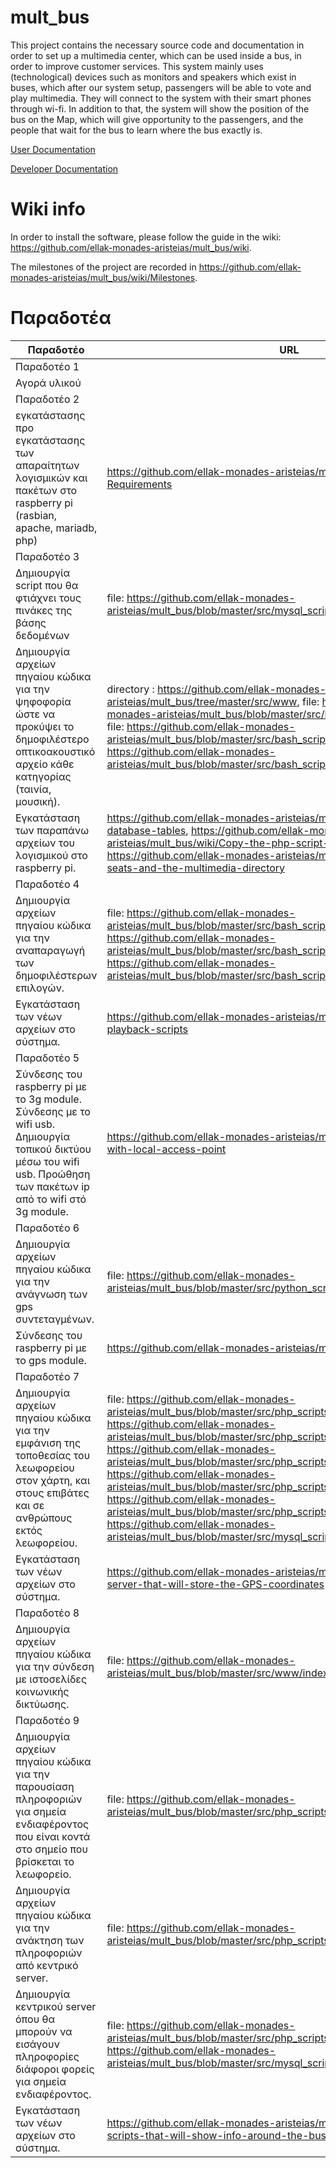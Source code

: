 # mult_bus

This project contains the necessary source code and documentation in 
order to set up a multimedia center, which can be used inside a bus, in 
order to improve customer services. This system mainly uses (technological) 
devices such as monitors and speakers which exist in buses, which  after our 
system setup, passengers will be able to vote and play multimedia. They will 
connect to the system with their smart phones through wi-fi. In addition to that, 
the system will show the position of the bus on the Map, which will give 
opportunity to the passengers, and the people that wait for the bus to learn
where the bus exactly is. 

[User Documentation](Readme_user.md)

[Developer Documentation](Readme_developer.md)

# Wiki info

In order to install the software, please follow the guide in the wiki: https://github.com/ellak-monades-aristeias/mult_bus/wiki.

The milestones of the project are recorded in https://github.com/ellak-monades-aristeias/mult_bus/wiki/Milestones.

# Παραδοτέα

| Παραδοτέο | URL |
|-----------|-----|
| Παραδοτέο 1 |  |
|Αγορά υλικού| |
| Παραδοτέο 2 |  |
| εγκατάστασης προ εγκατάστασης των απαραίτητων λογισμικών και πακέτων στο raspberry pi (rasbian, apache, mariadb, php) | https://github.com/ellak-monades-aristeias/mult_bus/wiki/Pre-Installation-Requirements |
| Παραδοτέο 3 |  |
| Δημιουργία script που θα φτιάχνει τους πινάκες της βάσης δεδομένων | file: https://github.com/ellak-monades-aristeias/mult_bus/blob/master/src/mysql_scripts/create_tables.sql |
| Δημιουργία αρχείων πηγαίου κώδικα για την ψηφοφορία ώστε να προκύψει το δημοφιλέστερο οπτικοακουστικό αρχείο κάθε κατηγορίας (ταινία, μουσική). | directory : https://github.com/ellak-monades-aristeias/mult_bus/tree/master/src/www, file: https://github.com/ellak-monades-aristeias/mult_bus/blob/master/src/bash_scripts/init_theseis.sh, file: https://github.com/ellak-monades-aristeias/mult_bus/blob/master/src/bash_scripts/init_songs.sh, file: https://github.com/ellak-monades-aristeias/mult_bus/blob/master/src/bash_scripts/init_video.sh |
| Εγκατάσταση των παραπάνω αρχείων του λογισμικού στο raspberry pi. | https://github.com/ellak-monades-aristeias/mult_bus/wiki/Create-the-database-tables, https://github.com/ellak-monades-aristeias/mult_bus/wiki/Copy-the-php-script-to-apache, https://github.com/ellak-monades-aristeias/mult_bus/wiki/Initialize-the-seats-and-the-multimedia-directory |
| Παραδοτέο 4 |  |
| Δημιουργία αρχείων πηγαίου κώδικα για την αναπαραγωγή των δημοφιλέστερων επιλογών. | file: https://github.com/ellak-monades-aristeias/mult_bus/blob/master/src/bash_scripts/play_songs.sh, file: https://github.com/ellak-monades-aristeias/mult_bus/blob/master/src/bash_scripts/play_video.sh, file: https://github.com/ellak-monades-aristeias/mult_bus/blob/master/src/bash_scripts/run_mult_bus.sh |
| Εγκατάσταση των νέων αρχείων στο σύστημα. | https://github.com/ellak-monades-aristeias/mult_bus/wiki/Enable-the-playback-scripts |
| Παραδοτέο 5 |  |
| Σύνδεσης του raspberry pi με το 3g module. Σύνδεσης με το wifi usb. Δημιουργία τοπικού δικτύου μέσω του wifi usb. Προώθηση των πακέτων ip από το wifi στό 3g module.  | https://github.com/ellak-monades-aristeias/mult_bus/wiki/3G-module-with-local-access-point |
| Παραδοτέο 6 |  |
| Δημιουργία αρχείων πηγαίου κώδικα για την ανάγνωση των gps συντεταγμένων. | file: https://github.com/ellak-monades-aristeias/mult_bus/blob/master/src/python_scripts/read_and_send_gps.py |
| Σύνδεσης του raspberry pi με το gps module. | https://github.com/ellak-monades-aristeias/mult_bus/wiki/Connect-GPS |
| Παραδοτέο 7 |  |
| Δημιουργία αρχείων πηγαίου κώδικα για την εμφάνιση της τοποθεσίας του λεωφορείου στον χάρτη, και στους επιβάτες και σε ανθρώπους εκτός λεωφορείου. | file: https://github.com/ellak-monades-aristeias/mult_bus/blob/master/src/php_scripts/config.php, file: https://github.com/ellak-monades-aristeias/mult_bus/blob/master/src/php_scripts/index.php, file: https://github.com/ellak-monades-aristeias/mult_bus/blob/master/src/php_scripts/insert.php, file: https://github.com/ellak-monades-aristeias/mult_bus/blob/master/src/php_scripts/list.php, file: https://github.com/ellak-monades-aristeias/mult_bus/blob/master/src/php_scripts/map.php, file: https://github.com/ellak-monades-aristeias/mult_bus/blob/master/src/mysql_scripts/create_tables_opeshift.sql |
| Εγκατάσταση των νέων αρχείων στο σύστημα. | https://github.com/ellak-monades-aristeias/mult_bus/wiki/Create-a-server-that-will-store-the-GPS-coordinates |
| Παραδοτέο 8 |  |
| Δημιουργία αρχείων πηγαίου κώδικα για την σύνδεση με ιστοσελίδες κοινωνικής δικτύωσης. | file: https://github.com/ellak-monades-aristeias/mult_bus/blob/master/src/www/index.php |
| Παραδοτέο 9 |  |
| Δημιουργία αρχείων πηγαίου κώδικα για την παρουσίαση πληροφοριών για σημεία ενδιαφέροντος που είναι κοντά στο σημείο που βρίσκεται το λεωφορείο. | file: https://github.com/ellak-monades-aristeias/mult_bus/blob/master/src/php_scripts/map.php |
| Δημιουργία αρχείων πηγαίου κώδικα για την ανάκτηση των πληροφοριών από κεντρικό server. | file: https://github.com/ellak-monades-aristeias/mult_bus/blob/master/src/php_scripts/insert_place.php |
| Δημιουργία κεντρικού server όπου θα μπορούν να εισάγουν πληροφορίες διάφοροι φορείς για σημεία ενδιαφέροντος. | file: https://github.com/ellak-monades-aristeias/mult_bus/blob/master/src/php_scripts/delete_place.php, file: https://github.com/ellak-monades-aristeias/mult_bus/blob/master/src/mysql_scripts/create_tables_opeshift2.sql |
| Εγκατάσταση των νέων αρχείων στο σύστημα. | https://github.com/ellak-monades-aristeias/mult_bus/wiki/Create-the-scripts-that-will-show-info-around-the-bus |
